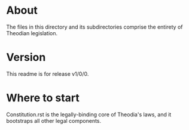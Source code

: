 About
=====
The files in this directory and its subdirectories comprise the entirety of Theodian legislation.  

Version
=======
This readme is for release v1/0/0.  

Where to start
==============
Constitution.rst is the legally-binding core of Theodia's laws, and it bootstraps all other legal components.  

